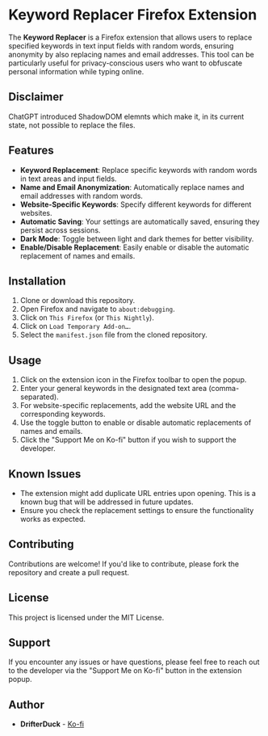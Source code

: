 # Keyword Replacer Firefox Extension

The **Keyword Replacer** is a Firefox extension that allows users to replace specified keywords in text input fields with random words, ensuring anonymity by also replacing names and email addresses. This tool can be particularly useful for privacy-conscious users who want to obfuscate personal information while typing online.

## Disclaimer
ChatGPT introduced ShadowDOM elemnts which make it, in its current state, not possible to replace the files.

## Features

- **Keyword Replacement**: Replace specific keywords with random words in text areas and input fields.
- **Name and Email Anonymization**: Automatically replace names and email addresses with random words.
- **Website-Specific Keywords**: Specify different keywords for different websites.
- **Automatic Saving**: Your settings are automatically saved, ensuring they persist across sessions.
- **Dark Mode**: Toggle between light and dark themes for better visibility.
- **Enable/Disable Replacement**: Easily enable or disable the automatic replacement of names and emails.

## Installation

1. Clone or download this repository.
2. Open Firefox and navigate to `about:debugging`.
3. Click on `This Firefox` (or `This Nightly`).
4. Click on `Load Temporary Add-on…`.
5. Select the `manifest.json` file from the cloned repository.

## Usage

1. Click on the extension icon in the Firefox toolbar to open the popup.
2. Enter your general keywords in the designated text area (comma-separated).
3. For website-specific replacements, add the website URL and the corresponding keywords.
4. Use the toggle button to enable or disable automatic replacements of names and emails.
5. Click the "Support Me on Ko-fi" button if you wish to support the developer.

## Known Issues

- The extension might add duplicate URL entries upon opening. This is a known bug that will be addressed in future updates.
- Ensure you check the replacement settings to ensure the functionality works as expected.

## Contributing

Contributions are welcome! If you'd like to contribute, please fork the repository and create a pull request. 

## License

This project is licensed under the MIT License.

## Support

If you encounter any issues or have questions, please feel free to reach out to the developer via the "Support Me on Ko-fi" button in the extension popup.

## Author

- **DrifterDuck** - [Ko-fi](https://ko-fi.com/drifterduck)

